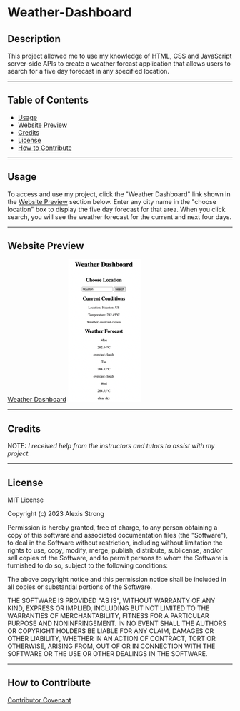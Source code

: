 # **Weather-Dashboard**

## **Description**
This project allowed me to use my knowledge of HTML, CSS and JavaScript server-side APIs to create a weather forcast application that allows users to search for a five day forecast in any specified location. 

- - - -
## **Table of Contents**
- [Usage](#usage)
- [Website Preview](#website-preview)
- [Credits](#credits)
- [License](#license)
- [How to Contribute](#how-to-contribute)
- - - -
## **Usage**
To access and use my project, click the "Weather Dashboard" link shown in the [Website Preview](#website-preview)<a name="website_preview"></a> section below. 
Enter any city name in the "choose location" box to display the five day forecast for that area. When you click search, you will see the weather forecast for the current and next four days.  
- - - -
## **Website Preview**
[Weather Dashboard](https://alexisstrong11.github.io/Work-Scheduler/)
![Dashboard homepage](./assests/forecast.png "homepage")
- - - - 
## **Credits**
NOTE: *I received help from the instructors and tutors to assist with my project.*

- - - - 
## **License**
MIT License

Copyright (c) 2023 Alexis Strong

Permission is hereby granted, free of charge, to any person obtaining a copy
of this software and associated documentation files (the "Software"), to deal
in the Software without restriction, including without limitation the rights
to use, copy, modify, merge, publish, distribute, sublicense, and/or sell
copies of the Software, and to permit persons to whom the Software is
furnished to do so, subject to the following conditions:

The above copyright notice and this permission notice shall be included in all
copies or substantial portions of the Software.

THE SOFTWARE IS PROVIDED "AS IS", WITHOUT WARRANTY OF ANY KIND, EXPRESS OR
IMPLIED, INCLUDING BUT NOT LIMITED TO THE WARRANTIES OF MERCHANTABILITY,
FITNESS FOR A PARTICULAR PURPOSE AND NONINFRINGEMENT. IN NO EVENT SHALL THE
AUTHORS OR COPYRIGHT HOLDERS BE LIABLE FOR ANY CLAIM, DAMAGES OR OTHER
LIABILITY, WHETHER IN AN ACTION OF CONTRACT, TORT OR OTHERWISE, ARISING FROM,
OUT OF OR IN CONNECTION WITH THE SOFTWARE OR THE USE OR OTHER DEALINGS IN THE
SOFTWARE.
- - - - 
## **How to Contribute**
[Contributor Covenant](https://www.contributor-covenant.org/)
